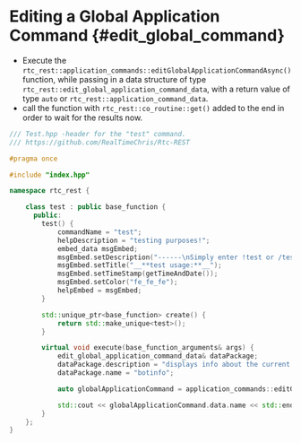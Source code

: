 Editing a Global Application Command {#edit_global_command}
============
- Execute the `rtc_rest::application_commands::editGlobalApplicationCommandAsync()` function, while passing in a data structure of type `rtc_rest::edit_global_application_command_data`, with a return value of type `auto` or `rtc_rest::application_command_data`.
- call the function with `rtc_rest::co_routine::get()` added to the end in order to wait for the results now.

```cpp
/// Test.hpp -header for the "test" command.
/// https://github.com/RealTimeChris/Rtc-REST

#pragma once

#include "index.hpp"

namespace rtc_rest {

	class test : public base_function {
	  public:
		test() {
			commandName = "test";
			helpDescription = "testing purposes!";
			embed_data msgEmbed;
			msgEmbed.setDescription("------\nSimply enter !test or /test!\n------");
			msgEmbed.setTitle("__**test usage:**__");
			msgEmbed.setTimeStamp(getTimeAndDate());
			msgEmbed.setColor("fe_fe_fe");
			helpEmbed = msgEmbed;
		}

		std::unique_ptr<base_function> create() {
			return std::make_unique<test>();
		}

		virtual void execute(base_function_arguments& args) {
			edit_global_application_command_data& dataPackage;
			dataPackage.description = "displays info about the current bot.";
			dataPackage.name = "botinfo";

			auto globalApplicationCommand = application_commands::editGlobalApplicationCommandAsync(dataPackage).get();

			std::cout << globalApplicationCommand.data.name << std::endl;
		}
	};
}

```